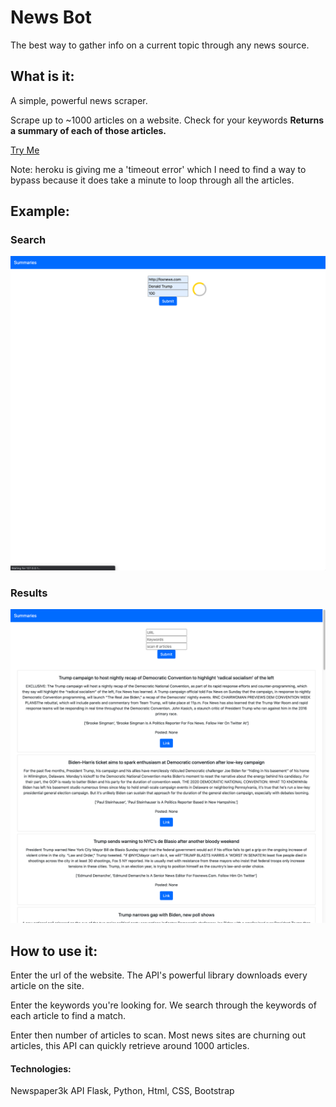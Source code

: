 # News Bot

The best way to gather info on a current topic through any news source.

## What is it:
A simple, powerful news scraper.

Scrape up to ~1000 articles on a website.
Check for your keywords
**Returns a summary of each of those articles.**

[Try Me](https://news-summary-bot.herokuapp.com/)

Note: heroku is giving me a 'timeout error' which I need to find a way to bypass because it does take a minute to loop through all the articles. 

## Example:

### Search
![TrumpSearch](TrumpSearch.png)

### Results
![TrumpArticles](TrumpArticles.png)


## How to use it:
Enter the url of the website.
The API's powerful library downloads every article on the site.

Enter the keywords you're looking for.
We search through the keywords of each article to find a match.

Enter then number of articles to scan.
Most news sites are churning out articles, this API can quickly retrieve around 1000 articles.

#### Technologies:
Newspaper3k API
Flask, Python, Html, CSS, Bootstrap
